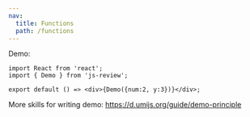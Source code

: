 ```yaml
---
nav:
  title: Functions
  path: /functions
---
```


Demo:

```tsx
import React from 'react';
import { Demo } from 'js-review';

export default () => <div>{Demo({num:2, y:3})}</div>;
```

More skills for writing demo: https://d.umijs.org/guide/demo-principle
